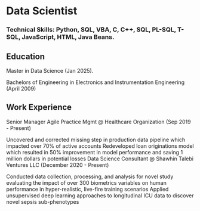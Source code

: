 # Data Scientist
### Technical Skills: Python, SQL, VBA, C, C++, SQL, PL-SQL, T-SQL, JavaScript, HTML, Java Beans.

## Education
Master in Data Science (Jan 2025).

Bachelors of Engineering in Electronics and Instrumentation Engineering (April 2009)

## Work Experience
Senior Manager Agile Practice Mgmt @ Healthcare Organization (Sep 2019 - Present)

Uncovered and corrected missing step in production data pipeline which impacted over 70% of active accounts
Redeveloped loan originations model which resulted in 50% improvement in model performance and saving 1 million dollars in potential losses
Data Science Consultant @ Shawhin Talebi Ventures LLC (December 2020 - Present)

Conducted data collection, processing, and analysis for novel study evaluating the impact of over 300 biometrics variables on human performance in hyper-realistic, live-fire training scenarios
Applied unsupervised deep learning approaches to longitudinal ICU data to discover novel sepsis sub-phenotypes
